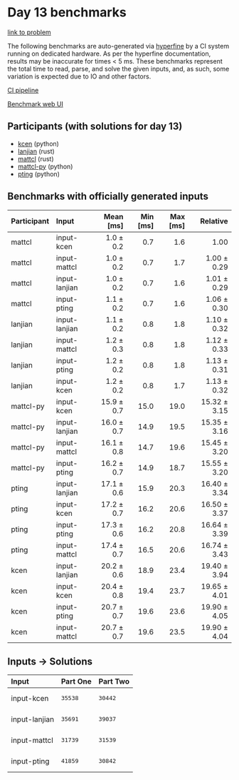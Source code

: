 # Day 13 benchmarks

[link to problem](https://adventofcode.com/2023/day/13)

The following benchmarks are auto-generated via
[hyperfine](https://github.com/sharkdp/hyperfine) by a CI system running on
dedicated hardware. As per the hyperfine documentation, results may be
inaccurate for times < 5 ms. These benchmarks represent the total time to read,
parse, and solve the given inputs, and, as such, some variation is expected due
to IO and other factors.

[CI pipeline](http://ci.papercode.net:8080/teams/main/pipelines/aoc2023)

[Benchmark web UI](https://aoc.ancalagon.black)


## Participants (with solutions for day 13)

- [kcen](https://github.com/kcen/aoc2023) (python)
- [lanjian](https://github.com/lanjian/aoc-2023) (rust)
- [mattcl](https://github.com/mattcl/aoc2023) (rust)
- [mattcl-py](https://github.com/mattcl/aoc2023-py) (python)
- [pting](https://github.com/pting/aoc2023) (python)


## Benchmarks with officially generated inputs

| Participant | Input | Mean [ms] | Min [ms] | Max [ms] | Relative |
|:---|:---|---:|---:|---:|---:|
| mattcl | input-kcen | 1.0 ± 0.2 | 0.7 | 1.6 | 1.00 |
| mattcl | input-mattcl | 1.0 ± 0.2 | 0.7 | 1.7 | 1.00 ± 0.29 |
| mattcl | input-lanjian | 1.0 ± 0.2 | 0.7 | 1.6 | 1.01 ± 0.29 |
| mattcl | input-pting | 1.1 ± 0.2 | 0.7 | 1.6 | 1.06 ± 0.30 |
| lanjian | input-lanjian | 1.1 ± 0.2 | 0.8 | 1.8 | 1.10 ± 0.32 |
| lanjian | input-mattcl | 1.2 ± 0.3 | 0.8 | 1.8 | 1.12 ± 0.33 |
| lanjian | input-pting | 1.2 ± 0.2 | 0.8 | 1.8 | 1.13 ± 0.31 |
| lanjian | input-kcen | 1.2 ± 0.2 | 0.8 | 1.7 | 1.13 ± 0.32 |
| mattcl-py | input-kcen | 15.9 ± 0.7 | 15.0 | 19.0 | 15.32 ± 3.15 |
| mattcl-py | input-lanjian | 16.0 ± 0.7 | 14.9 | 19.5 | 15.35 ± 3.16 |
| mattcl-py | input-mattcl | 16.1 ± 0.8 | 14.7 | 19.6 | 15.45 ± 3.20 |
| mattcl-py | input-pting | 16.2 ± 0.7 | 14.9 | 18.7 | 15.55 ± 3.20 |
| pting | input-lanjian | 17.1 ± 0.6 | 15.9 | 20.3 | 16.40 ± 3.34 |
| pting | input-kcen | 17.2 ± 0.7 | 16.2 | 20.6 | 16.50 ± 3.37 |
| pting | input-pting | 17.3 ± 0.6 | 16.2 | 20.8 | 16.64 ± 3.39 |
| pting | input-mattcl | 17.4 ± 0.7 | 16.5 | 20.6 | 16.74 ± 3.43 |
| kcen | input-lanjian | 20.2 ± 0.6 | 18.9 | 23.4 | 19.40 ± 3.94 |
| kcen | input-kcen | 20.4 ± 0.8 | 19.4 | 23.7 | 19.65 ± 4.01 |
| kcen | input-pting | 20.7 ± 0.7 | 19.6 | 23.6 | 19.90 ± 4.05 |
| kcen | input-mattcl | 20.7 ± 0.7 | 19.6 | 23.5 | 19.90 ± 4.04 |


## Inputs -> Solutions

| Input | Part One | Part Two |
|:---|:---|:---|
|input-kcen|<pre>35538</pre>|<pre>30442</pre>|
|input-lanjian|<pre>35691</pre>|<pre>39037</pre>|
|input-mattcl|<pre>31739</pre>|<pre>31539</pre>|
|input-pting|<pre>41859</pre>|<pre>30842</pre>|